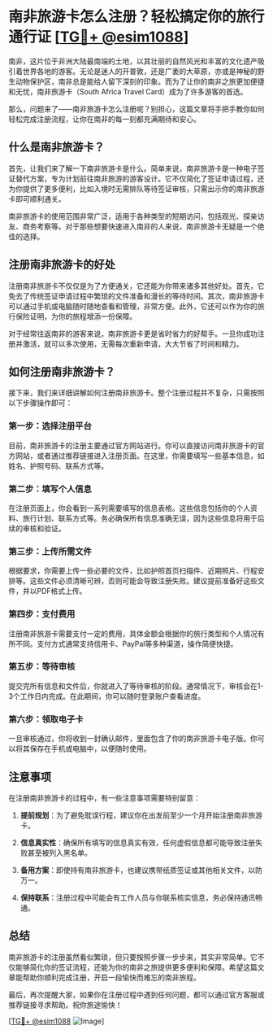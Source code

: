 # 南非旅游卡怎么注册？轻松搞定你的旅行通行证 [[TG💪+ @esim1088](https://t.me/s/esim1088)]

南非，这片位于非洲大陆最南端的土地，以其壮丽的自然风光和丰富的文化遗产吸引着世界各地的游客。无论是迷人的开普敦，还是广袤的大草原，亦或是神秘的野生动物保护区，南非总是能给人留下深刻的印象。而为了让你的南非之旅更加便捷和无忧，南非旅游卡（South Africa Travel Card）成为了许多游客的首选。

那么，问题来了——南非旅游卡怎么注册呢？别担心，这篇文章将手把手教你如何轻松完成注册流程，让你在南非的每一刻都充满期待和安心。

## 什么是南非旅游卡？

首先，让我们来了解一下南非旅游卡是什么。简单来说，南非旅游卡是一种电子签证替代方案，专为计划前往南非旅游的游客设计。它不仅简化了签证申请过程，还为你提供了更多便利，比如入境时无需排队等待签证审核，只需出示你的南非旅游卡即可顺利通关。

南非旅游卡的使用范围非常广泛，适用于各种类型的短期访问，包括观光、探亲访友、商务考察等。对于那些想要快速进入南非的人来说，南非旅游卡无疑是一个绝佳的选择。

## 注册南非旅游卡的好处

注册南非旅游卡不仅仅是为了方便通关，它还能为你带来诸多其他好处。首先，它免去了传统签证申请过程中繁琐的文件准备和漫长的等待时间。其次，南非旅游卡可以通过手机或电脑随时随地查看和管理，非常方便。此外，它还可以作为你的旅行保险证明，为你的旅程增添一份保障。

对于经常往返南非的游客来说，南非旅游卡更是省时省力的好帮手。一旦你成功注册并激活，就可以多次使用，无需每次重新申请，大大节省了时间和精力。

## 如何注册南非旅游卡？

接下来，我们来详细讲解如何注册南非旅游卡。整个注册过程并不复杂，只需按照以下步骤操作即可：

### 第一步：选择注册平台

目前，南非旅游卡的注册主要通过官方网站进行。你可以直接访问南非旅游卡的官方网站，或者通过推荐链接进入注册页面。在这里，你需要填写一些基本信息，如姓名、护照号码、联系方式等。

### 第二步：填写个人信息

在注册页面上，你会看到一系列需要填写的信息表格。这些信息包括你的个人资料、旅行计划、联系方式等。务必确保所有信息准确无误，因为这些信息将用于后续的审核和验证。

### 第三步：上传所需文件

根据要求，你需要上传一些必要的文件，比如护照首页扫描件、近期照片、行程安排等。这些文件必须清晰可辨，否则可能会导致注册失败。建议提前准备好这些文件，并以PDF格式上传。

### 第四步：支付费用

注册南非旅游卡需要支付一定的费用，具体金额会根据你的旅行类型和个人情况有所不同。支付方式通常支持信用卡、PayPal等多种渠道，操作简便快捷。

### 第五步：等待审核

提交完所有信息和文件后，你就进入了等待审核的阶段。通常情况下，审核会在1-3个工作日内完成。在此期间，你可以随时登录账户查看进度。

### 第六步：领取电子卡

一旦审核通过，你将收到一封确认邮件，里面包含了你的南非旅游卡电子版。你可以将其保存在手机或电脑中，以便随时使用。

## 注意事项

在注册南非旅游卡的过程中，有一些注意事项需要特别留意：

1. **提前规划**：为了避免耽误行程，建议你在出发前至少一个月开始注册南非旅游卡。
   
2. **信息真实性**：确保所有填写的信息真实有效，任何虚假信息都可能导致注册失败甚至被列入黑名单。

3. **备用方案**：即使持有南非旅游卡，也建议携带纸质签证或其他相关文件，以防万一。

4. **保持联系**：注册过程中可能会有工作人员与你联系核实信息，务必保持通讯畅通。

## 总结

南非旅游卡的注册虽然看似繁琐，但只要按照步骤一步步来，其实非常简单。它不仅能够简化你的签证流程，还能为你的南非之旅提供更多便利和保障。希望这篇文章能帮助你顺利完成注册，开启一段愉快而难忘的南非旅程。

最后，再次提醒大家，如果你在注册过程中遇到任何问题，都可以通过官方客服或推荐链接寻求帮助。祝你旅途愉快！

[[TG💪+ @esim1088](https://t.me/s/esim1088) ![Image](https://i.postimg.cc/4NQfJmqS/Snipaste-2025-05-13-00-14-12.png)]